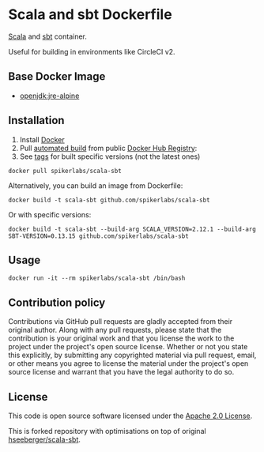# Scala and sbt Dockerfile

[Scala](http://www.scala-lang.org) and [sbt](http://www.scala-sbt.org) container.

Useful for building in environments like CircleCI v2.


## Base Docker Image ##

* [openjdk:jre-alpine](https://hub.docker.com/_/openjdk)


## Installation ##

1. Install [Docker](https://www.docker.com)
2. Pull [automated build](https://hub.docker.com/r/spikerlabs/scala-sbt/) from public [Docker Hub Registry](https://hub.docker.com):
3. See [tags](https://hub.docker.com/r/spikerlabs/scala-sbt/tags/) for built specific versions (not the latest ones)
```
docker pull spikerlabs/scala-sbt
```
Alternatively, you can build an image from Dockerfile:
```
docker build -t scala-sbt github.com/spikerlabs/scala-sbt
```
Or with specific versions:
```
docker build -t scala-sbt --build-arg SCALA_VERSION=2.12.1 --build-arg SBT-VERSION=0.13.15 github.com/spikerlabs/scala-sbt
```

## Usage ##

```
docker run -it --rm spikerlabs/scala-sbt /bin/bash
```


## Contribution policy ##

Contributions via GitHub pull requests are gladly accepted from their original author. Along with any pull requests, please state that the contribution is your original work and that you license the work to the project under the project's open source license. Whether or not you state this explicitly, by submitting any copyrighted material via pull request, email, or other means you agree to license the material under the project's open source license and warrant that you have the legal authority to do so.


## License ##

This code is open source software licensed under the [Apache 2.0 License](http://www.apache.org/licenses/LICENSE-2.0.html).

This is forked repository with optimisations on top of original [hseeberger/scala-sbt](https://github.com/hseeberger/scala-sbt).
